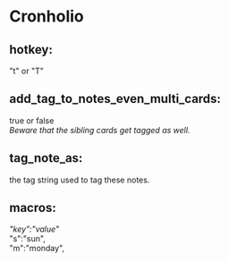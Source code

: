 # Cronholio

## hotkey:
"t" or "T"

## add_tag_to_notes_even_multi_cards:
true or false  
<i>Beware that the sibling cards get tagged as well.</i>  

## tag_note_as:
the tag string used to tag these notes.  

## macros:  
<i>"key":"value"</i>  
"s":"sun",  
"m":"monday",  
